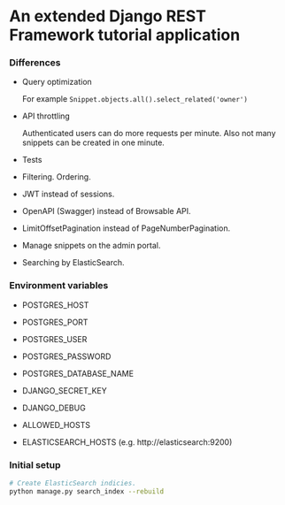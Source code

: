 # An extended Django REST Framework tutorial application

### Differences

- Query optimization

    For example `Snippet.objects.all().select_related('owner')`

- API throttling

    Authenticated users can do more requests per minute.
    Also not many snippets can be created in one minute.

- Tests
- Filtering. Ordering.
- JWT instead of sessions.
- OpenAPI (Swagger) instead of Browsable API.
- LimitOffsetPagination instead of PageNumberPagination.
- Manage snippets on the admin portal.
- Searching by ElasticSearch.

### Environment variables

- POSTGRES_HOST
- POSTGRES_PORT
- POSTGRES_USER
- POSTGRES_PASSWORD
- POSTGRES_DATABASE_NAME

- DJANGO_SECRET_KEY
- DJANGO_DEBUG
- ALLOWED_HOSTS

- ELASTICSEARCH_HOSTS (e.g. http://elasticsearch:9200)

### Initial setup

```bash
# Create ElasticSearch indicies.
python manage.py search_index --rebuild
```
